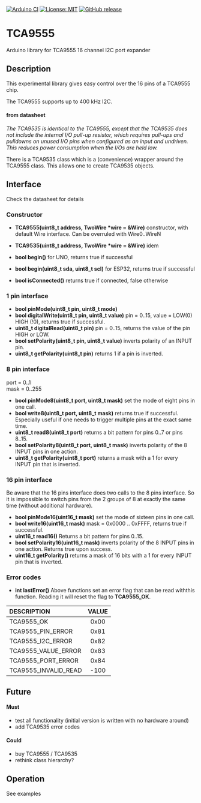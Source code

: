 
[![Arduino CI](https://github.com/RobTillaart/TCA9555/workflows/Arduino%20CI/badge.svg)](https://github.com/marketplace/actions/arduino_ci)
[![License: MIT](https://img.shields.io/badge/license-MIT-green.svg)](https://github.com/RobTillaart/TCA9555/blob/master/LICENSE)
[![GitHub release](https://img.shields.io/github/release/RobTillaart/TCA9555.svg?maxAge=3600)](https://github.com/RobTillaart/TCA9555/releases)

# TCA9555

Arduino library for TCA9555 16 channel I2C port expander


## Description

This experimental library gives easy control over the 16 pins of a TCA9555 chip.

The TCA9555 supports up to 400 kHz I2C.

#### from datasheet
_The TCA9535 is identical to the TCA9555, except that the TCA9535 does not include the internal I/O
pull-up resistor, which requires pull-ups and pulldowns on unused I/O pins when configured as an
input and undriven. This reduces power consumption when the I/Os are held low._

There is a TCA9535 class which is a (convenience) wrapper around the TCA9555 class. 
This allows one to create TCA9535 objects. 


## Interface

Check the datasheet for details


### Constructor

- **TCA9555(uint8_t address, TwoWire \*wire = &Wire)** constructor, with default Wire interface. Can be overruled with Wire0..WireN
- **TCA9535(uint8_t address, TwoWire \*wire = &Wire)** idem


- **bool begin()** for UNO, returns true if successful
- **bool begin(uint8_t sda, uint8_t scl)** for ESP32, returns true if successful
- **bool isConnected()** returns true if connected, false otherwise


### 1 pin interface

- **bool pinMode(uint8_t pin, uint8_t mode)**
- **bool digitalWrite(uint8_t pin, uint8_t value)** pin = 0..15, value = LOW(0) HIGH (!0), returns true if successful.
- **uint8_t digitalRead(uint8_t pin)** pin = 0..15, returns the value of the pin HIGH or LOW.
- **bool setPolarity(uint8_t pin, uint8_t value)** inverts polarity of an INPUT pin.
- **uint8_t getPolarity(uint8_t pin)** returns 1 if a pin is inverted.


### 8 pin interface

port = 0..1  
mask = 0..255

- **bool pinMode8(uint8_t port, uint8_t mask)** set the mode of eight pins in one call.
- **bool write8(uint8_t port, uint8_t mask)** returns true if successful. Especially useful if one needs to trigger multiple pins at the exact same time.
- **uint8_t read8(uint8_t port)** returns a bit pattern for pins 0..7 or pins 8..15.
- **bool setPolarity8(uint8_t port, uint8_t mask)** inverts polarity of the 8 INPUT pins in one action.
- **uint8_t getPolarity(uint8_t port)** returns a mask with a 1 for every INPUT pin that is inverted.


### 16 pin interface

Be aware that the 16 pins interface does two calls to the 8 pins interface. So it is impossible to switch pins from the 2 groups of 8 at exactly the same time (without additional hardware).

- **bool pinMode16(uint16_t mask)** set the mode of sixteen pins in one call. 
- **bool write16(uint16_t mask)**  mask = 0x0000 .. 0xFFFF, returns true if successful.
- **uint16_t read16()** Returns a bit pattern for pins 0..15.
- **bool setPolarity16(uint16_t mask)** inverts polarity of the 8 INPUT pins in one action. Returns true upon success.
- **uint16_t getPolarity()** returns a mask of 16 bits with a 1 for every INPUT pin that is inverted.


### Error codes

- **int lastError()** Above functions set an error flag that can be read withthis function. Reading it will reset the flag to **TCA9555_OK**.

| DESCRIPTION          | VALUE |
|:---------------------|:-----:|
| TCA9555_OK           |  0x00 |
| TCA9555_PIN_ERROR    |  0x81 |
| TCA9555_I2C_ERROR    |  0x82 |
| TCA9555_VALUE_ERROR  |  0x83 |
| TCA9555_PORT_ERROR   |  0x84 |
| TCA9555_INVALID_READ |  -100 |


## Future

#### Must
- test all functionality (initial version is written with no hardware around)
- add TCA9535 error codes

#### Could
- buy TCA9555 / TCA9535
- rethink class hierarchy?


## Operation

See examples

